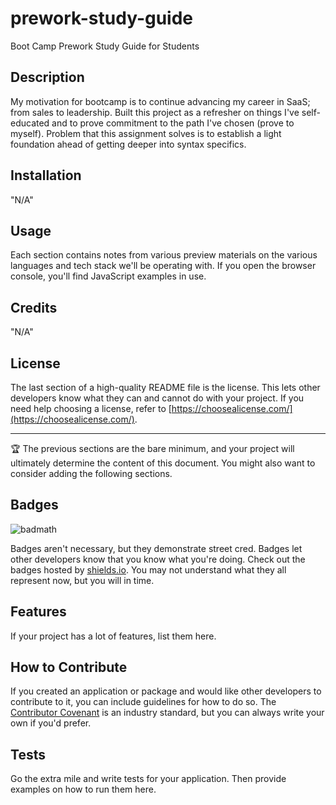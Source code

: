 # prework-study-guide
Boot Camp Prework Study Guide for Students

## Description

My motivation for bootcamp is to continue advancing my career in SaaS; from sales to leadership. Built this project as a refresher on things I've self-educated and to prove commitment to the path I've chosen (prove to myself). Problem that this assignment solves is to establish a light foundation ahead of getting deeper into syntax specifics.

## Installation

"N/A"

## Usage

Each section contains notes from various preview materials on the various languages and tech stack we'll be operating with. If you open the browser console, you'll find JavaScript examples in use.

## Credits

"N/A"

## License

The last section of a high-quality README file is the license. This lets other developers know what they can and cannot do with your project. If you need help choosing a license, refer to [https://choosealicense.com/](https://choosealicense.com/).

---

🏆 The previous sections are the bare minimum, and your project will ultimately determine the content of this document. You might also want to consider adding the following sections.

## Badges

![badmath](https://img.shields.io/github/languages/top/nielsenjared/badmath)

Badges aren't necessary, but they demonstrate street cred. Badges let other developers know that you know what you're doing. Check out the badges hosted by [shields.io](https://shields.io/). You may not understand what they all represent now, but you will in time.

## Features

If your project has a lot of features, list them here.

## How to Contribute

If you created an application or package and would like other developers to contribute to it, you can include guidelines for how to do so. The [Contributor Covenant](https://www.contributor-covenant.org/) is an industry standard, but you can always write your own if you'd prefer.

## Tests

Go the extra mile and write tests for your application. Then provide examples on how to run them here.